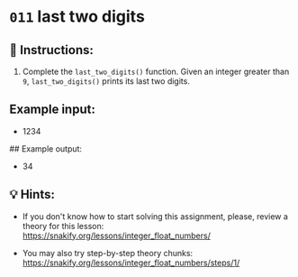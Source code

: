 # `011` last two digits

## 📝 Instructions:

1. Complete the `last_two_digits()` function. Given an integer greater than `9`, `last_two_digits()` prints its last two digits.

## Example input:

+ 1234

## Example output:

+ 34

## 💡 Hints:

+ If you don't know how to start solving this assignment, please, review a theory for this lesson: https://snakify.org/lessons/integer_float_numbers/

+ You may also try step-by-step theory chunks: https://snakify.org/lessons/integer_float_numbers/steps/1/
